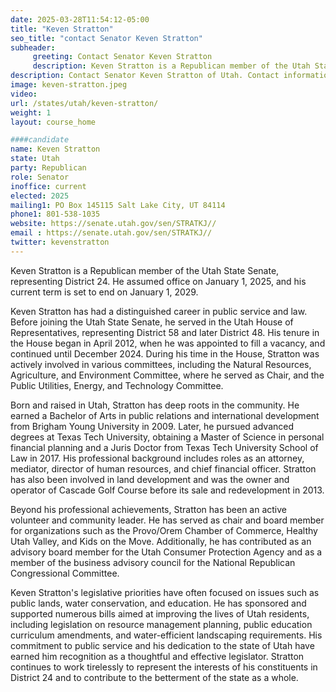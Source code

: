 ```yaml
---
date: 2025-03-28T11:54:12-05:00
title: "Keven Stratton"
seo_title: "contact Senator Keven Stratton"
subheader:
     greeting: Contact Senator Keven Stratton
     description: Keven Stratton is a Republican member of the Utah State Senate, representing District 24. He assumed office on January 1, 2025, and his current term is set to end on January 1, 2029.
description: Contact Senator Keven Stratton of Utah. Contact information for Keven Stratton includes email address, phone number, and mailing address.
image: keven-stratton.jpeg
video:
url: /states/utah/keven-stratton/
weight: 1
layout: course_home

####candidate
name: Keven Stratton
state: Utah
party: Republican
role: Senator
inoffice: current
elected: 2025
mailing1: PO Box 145115 Salt Lake City, UT 84114
phone1: 801-538-1035
website: https://senate.utah.gov/sen/STRATKJ//
email : https://senate.utah.gov/sen/STRATKJ//
twitter: kevenstratton
---
```

Keven Stratton is a Republican member of the Utah State Senate, representing District 24. He assumed office on January 1, 2025, and his current term is set to end on January 1, 2029.

Keven Stratton has had a distinguished career in public service and law. Before joining the Utah State Senate, he served in the Utah House of Representatives, representing District 58 and later District 48. His tenure in the House began in April 2012, when he was appointed to fill a vacancy, and continued until December 2024. During his time in the House, Stratton was actively involved in various committees, including the Natural Resources, Agriculture, and Environment Committee, where he served as Chair, and the Public Utilities, Energy, and Technology Committee.

Born and raised in Utah, Stratton has deep roots in the community. He earned a Bachelor of Arts in public relations and international development from Brigham Young University in 2009. Later, he pursued advanced degrees at Texas Tech University, obtaining a Master of Science in personal financial planning and a Juris Doctor from Texas Tech University School of Law in 2017. His professional background includes roles as an attorney, mediator, director of human resources, and chief financial officer. Stratton has also been involved in land development and was the owner and operator of Cascade Golf Course before its sale and redevelopment in 2013.

Beyond his professional achievements, Stratton has been an active volunteer and community leader. He has served as chair and board member for organizations such as the Provo/Orem Chamber of Commerce, Healthy Utah Valley, and Kids on the Move. Additionally, he has contributed as an advisory board member for the Utah Consumer Protection Agency and as a member of the business advisory council for the National Republican Congressional Committee.

Keven Stratton's legislative priorities have often focused on issues such as public lands, water conservation, and education. He has sponsored and supported numerous bills aimed at improving the lives of Utah residents, including legislation on resource management planning, public education curriculum amendments, and water-efficient landscaping requirements. His commitment to public service and his dedication to the state of Utah have earned him recognition as a thoughtful and effective legislator. Stratton continues to work tirelessly to represent the interests of his constituents in District 24 and to contribute to the betterment of the state as a whole.
